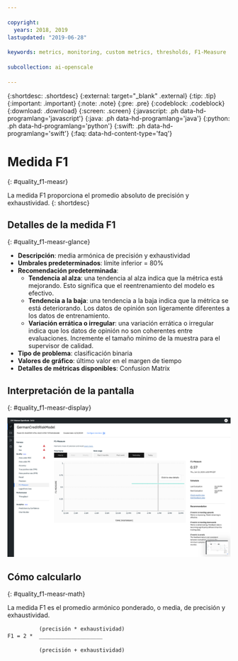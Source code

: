 ```yaml
---

copyright:
  years: 2018, 2019
lastupdated: "2019-06-28"

keywords: metrics, monitoring, custom metrics, thresholds, F1-Measure

subcollection: ai-openscale

---
```


{:shortdesc: .shortdesc}
{:external: target="_blank" .external}
{:tip: .tip}
{:important: .important}
{:note: .note}
{:pre: .pre}
{:codeblock: .codeblock}
{:download: .download}
{:screen: .screen}
{:javascript: .ph data-hd-programlang='javascript'}
{:java: .ph data-hd-programlang='java'}
{:python: .ph data-hd-programlang='python'}
{:swift: .ph data-hd-programlang='swift'}
{:faq: data-hd-content-type='faq'}

# Medida F1
{: #quality_f1-measr}

La medida F1 proporciona el promedio absoluto de precisión y exhaustividad.
{: shortdesc}

## Detalles de la medida F1
{: #quality_f1-measr-glance}

- **Descripción**: media armónica de precisión y exhaustividad
- **Umbrales predeterminados**: límite inferior = 80%
- **Recomendación predeterminada**:
   - **Tendencia al alza**: una tendencia al alza indica que la métrica está mejorando. Esto significa que el reentrenamiento del modelo es efectivo.
   - **Tendencia a la baja**: una tendencia a la baja indica que la métrica se está deteriorando. Los datos de opinión son ligeramente diferentes a los datos de entrenamiento.
   - **Variación errática o irregular**: una variación errática o irregular indica que los datos de opinión no son coherentes entre evaluaciones. Incremente el tamaño mínimo de la muestra para el supervisor de calidad.
- **Tipo de problema**: clasificación binaria
- **Valores de gráfico**: último valor en el margen de tiempo
- **Detalles de métricas disponibles**: Confusion Matrix

## Interpretación de la pantalla
{: #quality_f1-measr-display}

![Se muestra el gráfico Medida F1.](images/quality-f1-meas.png)

## Cómo calcularlo
{: #quality_f1-measr-math}

La medida F1 es el promedio armónico ponderado, o media, de precisión y exhaustividad.

```
          (precisión * exhaustividad)
F1 = 2 *  ____________________

          (precisión + exhaustividad)
```

